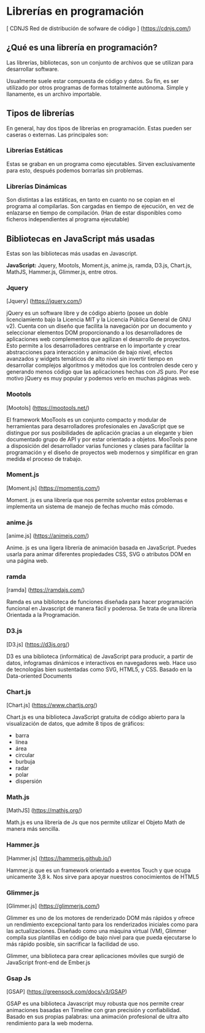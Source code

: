 # Librerías en programación #

[ CDNJS Red de distribución de sofware de código ] (https://cdnjs.com/)

## ¿Qué es una librería en programación? ##
Las librerías, bibliotecas,  son un conjunto de archivos que se utilizan para desarrollar software.

Usualmente suele estar compuesta de código y datos. Su fin, es ser utilizado por otros programas de formas totalmente autónoma. Simple y llanamente, es un archivo importable.

## Tipos de librerías ##
En general, hay dos tipos de librerías en programación. Estas pueden ser caseras o externas. Las principales son:

### Librerías Estáticas ###
Estas se graban en un programa como ejecutables. Sirven exclusivamente para esto, después podemos borrarlas sin problemas.

### Librerías Dinámicas ###
Son distintas a las estáticas, en tanto en cuanto no se copian en el programa al compilarlas. Son cargadas en tiempo de ejecución, en vez de enlazarse en tiempo de compilación. (Han de estar disponibles como ficheros independientes al programa ejecutable)

## Bibliotecas en JavaScript más usadas ##
Estas son las bibliotecas más usadas en Javascript.

**JavaScript:** Jquery, Mootols, Moment.js, anime.js, ramda, D3.js, Chart.js, MathJS, Hammer.js, Glimmer.js, entre otros.

### Jquery ###
[Jquery] (https://jquery.com/)

jQuery es un software libre y de código abierto (posee un doble licenciamiento bajo la Licencia MIT y la Licencia Pública General de GNU v2). Cuenta con un diseño que facilita la navegación por un documento y seleccionar elementos DOM proporcionando a los desarrolladores de aplicaciones web complementos que agilizan el desarrollo de proyectos. Esto permite a los desarrolladores centrarse en lo importante y crear abstracciones para interacción y animación de bajo nivel, efectos avanzados y widgets temáticos de alto nivel sin invertir tiempo en desarrollar complejos algoritmos y métodos que los controlen desde cero y generando menos código que las aplicaciones hechas con JS puro. Por ese motivo jQuery es muy popular y podemos verlo en muchas páginas web. 

### Mootols ###
[Mootols] (https://mootools.net/)

El framework MooTools es un conjunto compacto y modular de herramientas para desarrolladores profesionales en JavaScript que se distingue por sus posibilidades de aplicación gracias a un elegante y bien documentado grupo de API y por estar orientado a objetos. MooTools pone a disposición del desarrollador varias funciones y clases para facilitar la programación y el diseño de proyectos web modernos y simplificar en gran medida el proceso de trabajo.

### Moment.js ###
[Moment.js] (https://momentjs.com/)

Moment. js es una librería que nos permite solventar estos problemas e implementa un sistema de manejo de fechas mucho más cómodo.

### anime.js ###
[anime.js] (https://animejs.com/)

Anime. js es una ligera librería de animación basada en JavaScript. Puedes usarla para animar diferentes propiedades CSS, SVG o atributos DOM en una página web.

### ramda ###
[ramda] (https://ramdajs.com/)

Ramda es una biblioteca de funciones diseñada para hacer programación funcional en Javascript de manera fácil y poderosa. Se trata de una librería Orientada a la Programación.

### D3.js ###
[D3.js] (https://d3js.org/)

D3 es una biblioteca (informática) de JavaScript para producir, a partir de datos, infogramas dinámicos e interactivos en navegadores web. Hace uso de tecnologías bien sustentadas como SVG, HTML5, y CSS. Basado en la Data-oriented Documents

### Chart.js ###
[Chart.js] (https://www.chartjs.org/)

Chart.js es una biblioteca JavaScript gratuita de código abierto para la visualización de datos, que admite 8 tipos de gráficos:

-  barra
- línea
- área
- circular
- burbuja
- radar
- polar
- dispersión

### Math.js ###
[MathJS] (https://mathjs.org/)

Math.js es una librería de Js que nos permite utilizar el Objeto Math de manera más sencilla.

### Hammer.js ###
[Hammer.js] (https://hammerjs.github.io/)

Hammer.js que es un framework orientado a eventos Touch y que ocupa unicamente 3,8 k. Nos sirve para apoyar nuestros conocimientos de HTML5

### Glimmer.js ###
[Glimmer.js] (https://glimmerjs.com/)

Glimmer es uno de los motores de renderizado DOM más rápidos y ofrece un rendimiento excepcional tanto para los renderizados iniciales como para las actualizaciones. Diseñado como una máquina virtual (VM), Glimmer compila sus plantillas en código de bajo nivel para que pueda ejecutarse lo más rápido posible, sin sacrificar la facilidad de uso.

Glimmer, una biblioteca para crear aplicaciones móviles que surgió de JavaScript front-end de Ember.js

### Gsap Js ###
[GSAP] (https://greensock.com/docs/v3/GSAP)

GSAP es una biblioteca Javascript muy robusta que nos permite crear animaciones basadas en Timeline con gran precisión y confiabilidad. Basado en sus propias palabras: una animación profesional de ultra alto rendimiento para la web moderna.
